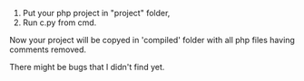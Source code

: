 1. Put your php project in "project" folder,
2. Run c.py from cmd.

Now your project will be copyed in 'compiled' folder with all php files having comments removed.

There might be bugs that I didn't find yet.
